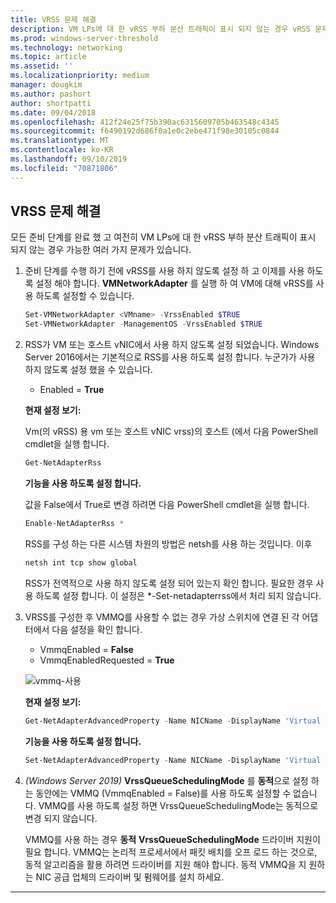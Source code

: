 ```yaml
---
title: VRSS 문제 해결
description: VM LPs에 대 한 vRSS 부하 분산 트래픽이 표시 되지 않는 경우 vRSS 문제를 해결 합니다.
ms.prod: windows-server-threshold
ms.technology: networking
ms.topic: article
ms.assetid: ''
ms.localizationpriority: medium
manager: dougkim
ms.author: pashort
author: shortpatti
ms.date: 09/04/2018
ms.openlocfilehash: 412f24e25f75b390ac6315609705b463548c4345
ms.sourcegitcommit: f6490192d686f0a1e0c2ebe471f98e30105c0844
ms.translationtype: MT
ms.contentlocale: ko-KR
ms.lasthandoff: 09/10/2019
ms.locfileid: "70871806"
---
```

## <a name="resolve-vrss-issues"></a>VRSS 문제 해결

모든 준비 단계를 완료 했 고 여전히 VM LPs에 대 한 vRSS 부하 분산 트래픽이 표시 되지 않는 경우 가능한 여러 가지 문제가 있습니다.

1. 준비 단계를 수행 하기 전에 vRSS를 사용 하지 않도록 설정 하 고 이제를 사용 하도록 설정 해야 합니다. **VMNetworkAdapter** 를 실행 하 여 VM에 대해 vRSS를 사용 하도록 설정할 수 있습니다.

   ```PowerShell
   Set-VMNetworkAdapter <VMname> -VrssEnabled $TRUE
   Set-VMNetworkAdapter -ManagementOS -VrssEnabled $TRUE
   ```

2. RSS가 VM 또는 호스트 vNIC에서 사용 하지 않도록 설정 되었습니다. Windows Server 2016에서는 기본적으로 RSS를 사용 하도록 설정 합니다. 누군가가 사용 하지 않도록 설정 했을 수 있습니다. 

   - Enabled = **True**

   **현재 설정 보기:** 

   Vm\(의 vRSS\) 용 vm 또는 호스트 vNIC vrss\)의 호스트 \(에서 다음 PowerShell cmdlet을 실행 합니다.

   ```PowerShell
   Get-NetAdapterRss
   ```

   **기능을 사용 하도록 설정 합니다.** 

   값을 False에서 True로 변경 하려면 다음 PowerShell cmdlet을 실행 합니다.

   ```PowerShell
   Enable-NetAdapterRss *
   ```
   
   RSS를 구성 하는 다른 시스템 차원의 방법은 netsh를 사용 하는 것입니다. 이후 
   
    ```cmd
   netsh int tcp show global
   ```
   
   RSS가 전역적으로 사용 하지 않도록 설정 되어 있는지 확인 합니다. 필요한 경우 사용 하도록 설정 합니다. 이 설정은 *-Set-netadapterrss에서 처리 되지 않습니다.

3. VRSS를 구성한 후 VMMQ를 사용할 수 없는 경우 가상 스위치에 연결 된 각 어댑터에서 다음 설정을 확인 합니다.

   - VmmqEnabled = **False**
   - VmmqEnabledRequested = **True**

   ![vmmq-사용](../../media/vmmq-enabled.png)

   **현재 설정 보기:** 

   ```PowerShell
   Get-NetAdapterAdvancedProperty -Name NICName -DisplayName 'Virtual Switch RSS'
   ```

   **기능을 사용 하도록 설정 합니다.** 

   ```PowerShell
   Set-NetAdapterAdvancedProperty -Name NICName -DisplayName 'Virtual Switch RSS' -DisplayValue Enabled”
   ```
 
4. _(Windows Server 2019)_ **VrssQueueSchedulingMode** 를 **동적**으로 설정 하는 동안에는 VMMQ (VmmqEnabled = False)를 사용 하도록 설정할 수 없습니다. VMMQ를 사용 하도록 설정 하면 VrssQueueSchedulingMode는 동적으로 변경 되지 않습니다.<p>VMMQ를 사용 하는 경우 **동적** **VrssQueueSchedulingMode** 드라이버 지원이 필요 합니다.  VMMQ는 논리적 프로세서에서 패킷 배치를 오프 로드 하는 것으로, 동적 알고리즘을 활용 하려면 드라이버를 지원 해야 합니다.  동적 VMMQ을 지 원하는 NIC 공급 업체의 드라이버 및 펌웨어를 설치 하세요.



---
